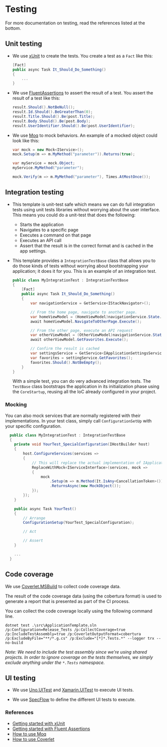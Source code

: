 ﻿# Testing

For more documentation on testing, read the references listed at the bottom.

## Unit testing

- We use [xUnit](https://www.nuget.org/packages/xunit/) to create the tests.
  You create a test as a `Fact` like this:

    ```csharp
    [Fact]
    public async Task It_Should_Do_Something()
    {
        ...
    }
    ```

- We use [FluentAssertions](https://www.nuget.org/packages/FluentAssertions/) to assert the result of a test. You assert the result of a test like this:

    ```csharp
    result.Should().NotBeNull();
    result.Id.Should().BeGreaterThan(0);
    result.Title.Should().Be(post.Title);
    result.Body.Should().Be(post.Body);
    result.UserIdentifier.Should().Be(post.UserIdentifier);
    ```

- We use [Moq](https://www.nuget.org/packages/Moq/) to mock behaviors. An example of a mocked object could look like this:

    ```csharp
    var mock = new Mock<IService>();
    mock.Setup(m => m.MyMethod("parameter")).Returns(true);

    var myService = mock.Object;
    myService.MyMethod("parameter");

    mock.Verify(m => m.MyMethod("parameter"), Times.AtMostOnce());
    ```

## Integration testing

- This template is unit-test safe which means we can do full integration tests using unit tests libraries without worrying about the user interface. This means you could do a unit-test that does the following:
  - Starts the application
  - Navigates to a specific page
  - Executes a command on that page
  - Executes an API call
  - Assert that the result is in the correct format and is cached in the app settings.

- This template provides a `IntegrationTestBase` class that allows you to do those kinds of tests without worrying about bootstrapping your application; it does it for you. This is an example of an integration test.
  ```csharp
  public class MyIntegrationTest : IntegrationTestBase
  {
      [Fact]
	  public async Task It_Should_Do_Something()
	  {
          var navigationService = GetService<IStackNavigator>();

          // From the home page, navigate to another page.
          var homeViewModel = (HomeViewModel)navigationService.State.Stack.Last().ViewModel;
          await homeViewModel.NavigateToOtherPage.Execute();

          // From the other page, execute an API request
          var otherViewModel = (OtherViewModel)navigationService.State.Stack.Last().ViewModel;
          await otherViewModel.GetFavorites.Execute();

          // Confirm the result is cached
          var settingsService = GetService<IApplicationSettingsService>();
          var favorites = settingService.GetFavorites();
          favorites.Should().NotBeEmpty();
      }
  }
  ```

  With a simple test, you can do very advanced integration tests. The `TestBase` class bootstraps the application in its initialization phase using the `CoreStartup`, reusing all the IoC already configured in your project.

### Mocking

You can also mock services that are normally registered with their implementations. In your test class, simply call `ConfigurationSetUp` with your specific configuration.

```csharp
  public class MyIntegrationTest : IntegrationTestBase
  {
	private void YourTest_SpecialConfiguration(IHostBuilder host)
	{
		host.ConfigureServices(services =>
		{
			// This will replace the actual implementation of IApplicationSettingsService with a mocked version.
			ReplaceWithMock<IServiceInterface>(services, mock =>
			{
				mock
					.Setup(m => m.Method(It.IsAny<CancellationToken>()))
					.ReturnsAsync(new MockObject());
			});
		});
	}

	public async Task YourTest()
	{
		// Arrange
		ConfigurationSetup(YourTest_SpecialConfiguration);

		// Act

		// Assert
	}

    ...
  }
  ```

## Code coverage

We use [Coverlet.MSBuild](https://www.nuget.org/packages/coverlet.msbuild/) to collect code coverage data.

The result of the code coverage data (using the cobertura format) is used to generate a report that is presented as part of the CI process.

You can collect the code coverage locally using the following command line.

```
dotnet test .\src\ApplicationTemplate.sln /p:Configuration=Release_Tests /p:CollectCoverage=true /p:IncludeTestAssembly=true /p:CoverletOutputFormat=cobertura /p:ExcludeByFile="**/*.g.cs" /p:Exclude="[*]*.Tests.*" --logger trx --no-build
```

_Note: We need to include the test assembly since we're using shared projects. In order to ignore coverage on the tests themselves, we simply exclude anything under the `*.Tests` namespace._

## UI testing

- We use [Uno.UITest](https://github.com/unoplatform/Uno.UITest) and [Xamarin.UITest](https://docs.microsoft.com/en-us/appcenter/test-cloud/frameworks/uitest/) to execute UI tests.

- We use [SpecFlow](https://specflow.org/) to define the different UI tests to execute.

### References

- [Getting started with xUnit](https://xunit.net/docs/getting-started/netfx/visual-studio)
- [Getting started with Fluent Assertions](https://fluentassertions.com/introduction)
- [How to use Moq](https://github.com/moq/moq4)
- [How to use Coverlet](https://github.com/coverlet-coverage/coverlet)
